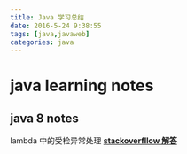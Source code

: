 ```yaml
---
title: Java 学习总结
date: 2016-5-24 9:38:55
tags: [java,javaweb]
categories: java
---
```


# java learning notes

## java 8 notes
  lambda 中的受检异常处理 **[stackoverfllow 解答](http://stackoverflow.com/questions/27644361/how-can-i-throw-checked-exceptions-from-inside-java-8-streams)**
